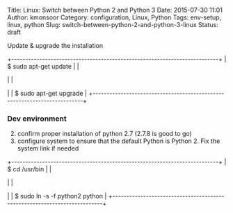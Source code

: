 Title: Linux: Switch between Python 2 and Python 3
Date: 2015-07-30 11:01
Author: kmonsoor
Category: configuration, Linux, Python
Tags: env-setup, linux, python
Slug: switch-between-python-2-and-python-3-linux
Status: draft

Update & upgrade the installation

+--------------------------------------------------------------------------+
| \$ sudo apt-get update                                                   |
| </p>                                                                     |
| <p>                                                                      |
| \$ sudo apt-get upgrade                                                  |
+--------------------------------------------------------------------------+

### Dev environment

2.  confirm proper installation of python 2.7 (2.7.8 is good to go)
3.  configure system to ensure that the default Python is Python 2. Fix
    the system link if needed

+--------------------------------------------------------------------------+
| \$ cd /usr/bin                                                           |
| </p>                                                                     |
| <p>                                                                      |
| \$ sudo ln -s -f python2 python                                          |
+--------------------------------------------------------------------------+


